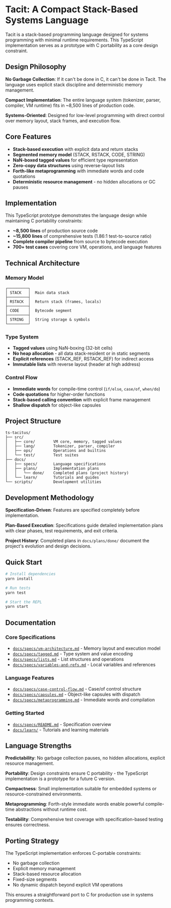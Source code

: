 # Tacit: A Compact Stack-Based Systems Language

Tacit is a stack-based programming language designed for systems programming with minimal runtime requirements. This TypeScript implementation serves as a prototype with C portability as a core design constraint.

## Design Philosophy

**No Garbage Collection**: If it can't be done in C, it can't be done in Tacit. The language uses explicit stack discipline and deterministic memory management.

**Compact Implementation**: The entire language system (tokenizer, parser, compiler, VM runtime) fits in ~8,500 lines of production code.

**Systems-Oriented**: Designed for low-level programming with direct control over memory layout, stack frames, and execution flow.

## Core Features

- **Stack-based execution** with explicit data and return stacks
- **Segmented memory model** (STACK, RSTACK, CODE, STRING)
- **NaN-boxed tagged values** for efficient type representation
- **Zero-copy data structures** using reverse-layout lists
- **Forth-like metaprogramming** with immediate words and code quotations
- **Deterministic resource management** - no hidden allocations or GC pauses

## Implementation

This TypeScript prototype demonstrates the language design while maintaining C portability constraints:

- **~8,500 lines** of production source code
- **~15,800 lines** of comprehensive tests (1.86:1 test-to-source ratio)
- **Complete compiler pipeline** from source to bytecode execution
- **700+ test cases** covering core VM, operations, and language features

## Technical Architecture

### Memory Model
```
┌─────────┐
│ STACK   │  Main data stack
├─────────┤
│ RSTACK  │  Return stack (frames, locals)
├─────────┤
│ CODE    │  Bytecode segment
├─────────┤
│ STRING  │  String storage & symbols
└─────────┘
```

### Type System
- **Tagged values** using NaN-boxing (32-bit cells)
- **No heap allocation** - all data stack-resident or in static segments
- **Explicit references** (STACK_REF, RSTACK_REF) for indirect access
- **Immutable lists** with reverse layout (header at high address)

### Control Flow
- **Immediate words** for compile-time control (`if/else`, `case/of`, `when/do`)
- **Code quotations** for higher-order functions
- **Stack-based calling convention** with explicit frame management
- **Shallow dispatch** for object-like capsules

## Project Structure

```
ts-tacitus/
├── src/
│   ├── core/        VM core, memory, tagged values
│   ├── lang/        Tokenizer, parser, compiler
│   ├── ops/         Operations and builtins
│   └── test/        Test suites
├── docs/
│   ├── specs/       Language specifications
│   ├── plans/       Implementation plans
│   │   └── done/    Completed plans (project history)
│   └── learn/       Tutorials and guides
└── scripts/         Development utilities
```

## Development Methodology

**Specification-Driven**: Features are specified completely before implementation.

**Plan-Based Execution**: Specifications guide detailed implementation plans with clear phases, test requirements, and exit criteria.

**Project History**: Completed plans in `docs/plans/done/` document the project's evolution and design decisions.

## Quick Start

```bash
# Install dependencies
yarn install

# Run tests
yarn test

# Start the REPL
yarn start
```

## Documentation

### Core Specifications
- [`docs/specs/vm-architecture.md`](docs/specs/vm-architecture.md) - Memory layout and execution model
- [`docs/specs/tagged.md`](docs/specs/tagged.md) - Type system and value encoding
- [`docs/specs/lists.md`](docs/specs/lists.md) - List structures and operations
- [`docs/specs/variables-and-refs.md`](docs/specs/variables-and-refs.md) - Local variables and references

### Language Features
- [`docs/specs/case-control-flow.md`](docs/specs/case-control-flow.md) - Case/of control structure
- [`docs/specs/capsules.md`](docs/specs/capsules.md) - Object-like capsules with dispatch
- [`docs/specs/metaprogramming.md`](docs/specs/metaprogramming.md) - Immediate words and compilation

### Getting Started
- [`docs/specs/README.md`](docs/specs/README.md) - Specification overview
- [`docs/learn/`](docs/learn/) - Tutorials and learning materials

## Language Strengths

**Predictability**: No garbage collection pauses, no hidden allocations, explicit resource management.

**Portability**: Design constraints ensure C portability - the TypeScript implementation is a prototype for a future C version.

**Compactness**: Small implementation suitable for embedded systems or resource-constrained environments.

**Metaprogramming**: Forth-style immediate words enable powerful compile-time abstractions without runtime cost.

**Testability**: Comprehensive test coverage with specification-based testing ensures correctness.

## Porting Strategy

The TypeScript implementation enforces C-portable constraints:
- No garbage collection
- Explicit memory management
- Stack-based resource allocation
- Fixed-size segments
- No dynamic dispatch beyond explicit VM operations

This ensures a straightforward port to C for production use in systems programming contexts.
